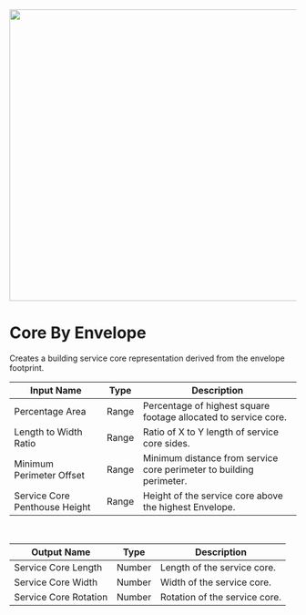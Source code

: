 <img src="preview.png" width="512">

# Core By Envelope

Creates a building service core representation derived from the envelope footprint.

|Input Name|Type|Description|
|---|---|---|
|Percentage Area|Range|Percentage of highest square footage allocated to service core.|
|Length to Width Ratio|Range|Ratio of X to Y length of service core sides.|
|Minimum Perimeter Offset|Range|Minimum distance from service core perimeter to building perimeter.|
|Service Core Penthouse Height|Range|Height of the service core above the highest Envelope.|


<br>

|Output Name|Type|Description|
|---|---|---|
|Service Core Length|Number|Length of the service core.|
|Service Core Width|Number|Width of the service core.|
|Service Core Rotation|Number|Rotation of the service core.|

